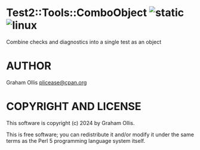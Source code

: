 # Test2::Tools::ComboObject ![static](https://github.com/uperl/Test2-Tools-ComboObject/workflows/static/badge.svg) ![linux](https://github.com/uperl/Test2-Tools-ComboObject/workflows/linux/badge.svg)

Combine checks and diagnostics into a single test as an object

# AUTHOR

Graham Ollis <plicease@cpan.org>

# COPYRIGHT AND LICENSE

This software is copyright (c) 2024 by Graham Ollis.

This is free software; you can redistribute it and/or modify it under
the same terms as the Perl 5 programming language system itself.
